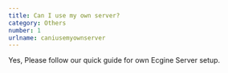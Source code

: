 ```yaml
---
title: Can I use my own server?
category: Others
number: 1
urlname: caniusemyownserver
---
```


Yes, Please follow our quick guide for own Ecgine Server setup.